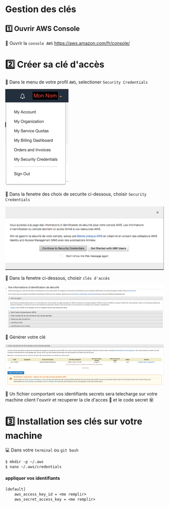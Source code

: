 # Gestion des clés


## :one: Ouvrir AWS Console

:pushpin: Ouvrir la `console AWS` https://aws.amazon.com/fr/console/

# :two: Créer sa clé d'accès

:pushpin: Dans le menu de votre profil `AWS`, selectioner `Security Credentials` 

![image](images/menu.png)

:pushpin: Dans la fenetre des choix de securite ci-dessous, choisir `Security Credentials` 

![image](images/SecurityCredentials.png)

:pushpin: Dans la fenetre ci-dessous, choisir `clés d'accès`

![image](images/CleAccess.png)

:pushpin: Générer votre clé


![image](images/CreerCle.png)

:bookmark: Un fichier comportant vos identifiants secrets sera telecharge sur votre machine client l'ouvrir et recuperer la cle d'acces :key: et le code secret :secret:



# :three: Installation ses clés sur votre machine

:computer: Dans votre `terminal` ou `git bash`

```
$ mkdir -p ~/.aws
$ nano ~/.aws/credentials
```

#### appliquer vos identifiants

```
[default]
    aws_access_key_id = <me remplir>
    aws_secret_access_key = <me remplir>

```
